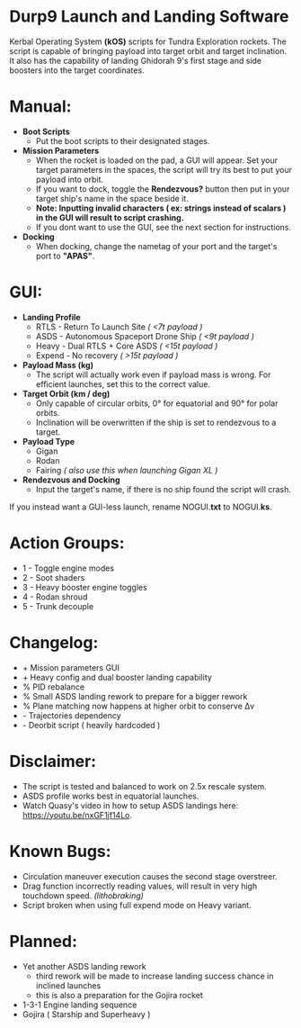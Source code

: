  # Durp9 Launch and Landing Software
 Kerbal Operating System **(kOS)** scripts for Tundra Exploration rockets. The script is capable of bringing payload into target orbit and target inclination. It also has the capability of landing Ghidorah 9's first stage and side boosters into the target coordinates.

 # Manual:
 - **Boot Scripts**
	- Put the boot scripts to their designated stages.
 - **Mission Parameters**
	- When the rocket is loaded on the pad, a GUI will appear. Set your target parameters in the spaces, the script will try its best to put your payload into orbit.
	- If you want to dock, toggle the **Rendezvous?** button then put in your target ship's name in the space beside it.
	- **Note: Inputting invalid characters ( ex: strings instead of scalars ) in the GUI will result to script crashing.**
	- If you dont want to use the GUI, see the next section for instructions.  
 - **Docking**
	- When docking, change the nametag of your port and the target's port to **"APAS"**.
	   
 # GUI:
 - **Landing Profile**
 	- RTLS - Return To Launch Site *( \<7t payload )*
 	- ASDS - Autonomous Spaceport Drone Ship *( \<9t payload )*
 	- Heavy - Dual RTLS + Core ASDS *( \<15t payload )*
 	- Expend - No recovery *( >15t payload )*
 - **Payload Mass (kg)**
 	- The script will actually work even if payload mass is wrong. For efficient launches, set this to the correct value.
 - **Target Orbit (km / deg)**
 	- Only capable of circular orbits, 0° for equatorial and 90° for polar orbits.
 	- Inclination will be overwritten if the ship is set to rendezvous to a target.
 - **Payload Type**
 	- Gigan
    - Rodan
    - Fairing *( also use this when launching Gigan XL )*
 - **Rendezvous and Docking**
 	- Input the target's name, if there is no ship found the script will crash.
 
 If you instead want a GUI-less launch, rename NOGUI.**txt** to NOGUI.**ks**.
 
 # Action Groups:
- 1 - Toggle engine modes
- 2 - Soot shaders
- 3 - Heavy booster engine toggles
- 4 - Rodan shroud
- 5 - Trunk decouple
	
 # Changelog:
 - \+ Mission parameters GUI
 - \+ Heavy config and dual booster landing capability
 - % PID rebalance
 - % Small ASDS landing rework to prepare for a bigger rework 
 - % Plane matching now happens at higher orbit to conserve Δv
 - \- Trajectories dependency
 - \- Deorbit script ( heavily hardcoded )

 # Disclaimer:
 - The script is tested and balanced to work on 2.5x rescale system.
 - ASDS profile works best in equatorial launches.
 - Watch Quasy's video in how to setup ASDS landings here: https://youtu.be/nxGF1jf14Lo.

 # Known Bugs:
 - Circulation maneuver execution causes the second stage overstreer.
 - Drag function incorrectly reading values, will result in very high touchdown speed. *(lithobraking)*
 - Script broken when using full expend mode on Heavy variant.
	
 # Planned:
 - Yet another ASDS landing rework
 	- third rework will be made to increase landing success chance in inclined launches
 	- this is also a preparation for the Gojira rocket
 - 1-3-1 Engine landing sequence
 - Gojira ( Starship and Superheavy )